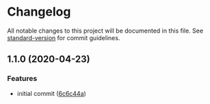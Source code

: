 # Changelog

All notable changes to this project will be documented in this file. See [standard-version](https://github.com/conventional-changelog/standard-version) for commit guidelines.

## 1.1.0 (2020-04-23)


### Features

* initial commit ([6c6c44a](https://github.com/talentplatforms/ruby-node/commit/6c6c44a7671a2216dee41735ff1944bc7ac20c18))
